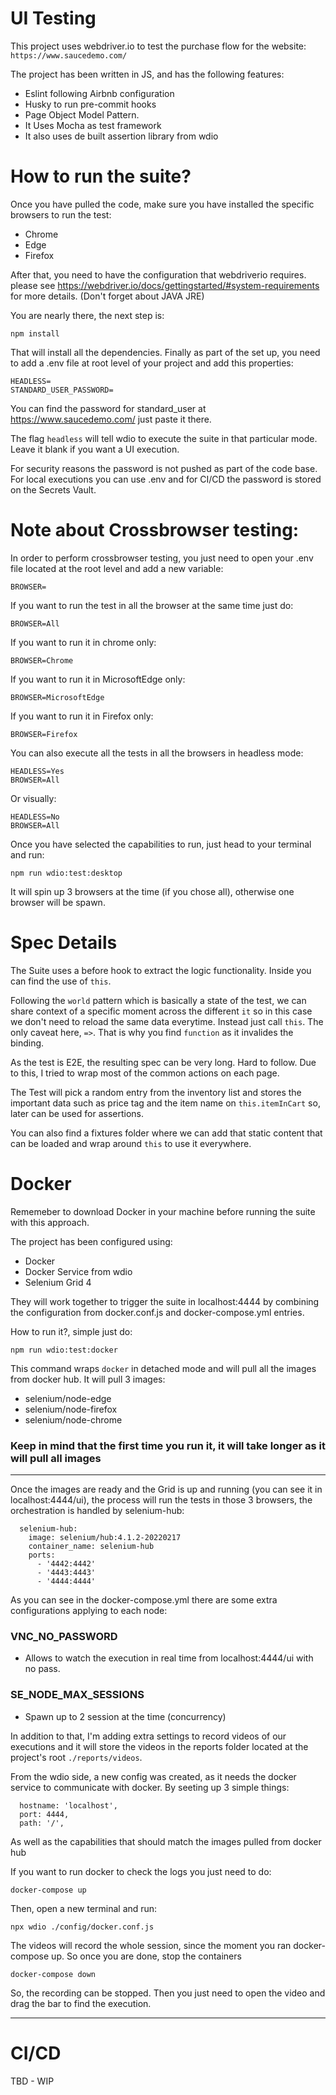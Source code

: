 # UI Testing

This project uses webdriver.io to test the purchase flow for the website: `https://www.saucedemo.com/`

The project has been written in JS, and has the following features:

- Eslint following Airbnb configuration
- Husky to run pre-commit hooks
- Page Object Model Pattern.
- It Uses Mocha as test framework
- It also uses de built assertion library from wdio

# How to run the suite?

Once you have pulled the code, make sure you have installed the specific browsers to run the test:

- Chrome
- Edge
- Firefox

After that, you need to have the configuration that webdriverio requires. please see
https://webdriver.io/docs/gettingstarted/#system-requirements for more details. (Don't forget about JAVA JRE)

You are nearly there, the next step is:

```
npm install
```

That will install all the dependencies. Finally as part of the set up, you need to add a .env file at root level of your
project and add this properties:

```
HEADLESS=
STANDARD_USER_PASSWORD=
```

You can find the password for standard_user at https://www.saucedemo.com/ just paste it there.

The flag `headless` will tell wdio to execute the suite in that particular mode. Leave it blank if you want a UI
execution.

For security reasons the password is not pushed as part of the code base. For local executions you can use .env and for
CI/CD the password is stored on the Secrets Vault.

# Note about Crossbrowser testing:

In order to perform crossbrowser testing, you just need to open your .env file located at the root level and add a new
variable:

```
BROWSER=
```

If you want to run the test in all the browser at the same time just do:

```
BROWSER=All
```

If you want to run it in chrome only:

```
BROWSER=Chrome
```

If you want to run it in MicrosoftEdge only:

```
BROWSER=MicrosoftEdge
```

If you want to run it in Firefox only:

```
BROWSER=Firefox
```

You can also execute all the tests in all the browsers in headless mode:

```
HEADLESS=Yes
BROWSER=All
```

Or visually:

```
HEADLESS=No
BROWSER=All
```

Once you have selected the capabilities to run, just head to your terminal and run:

```
npm run wdio:test:desktop
```

It will spin up 3 browsers at the time (if you chose all), otherwise one browser will be spawn.

# Spec Details

The Suite uses a before hook to extract the logic functionality. Inside you can find the use of `this`.

Following the `world` pattern which is basically a state of the test, we can share context of a specific moment across
the different `it` so in this case we don't need to reload the same data everytime. Instead just call `this`. The only
caveat here, `=>`. That is why you find `function` as it invalides the binding.

As the test is E2E, the resulting spec can be very long. Hard to follow. Due to this, I tried to wrap most of the common
actions on each page.

The Test will pick a random entry from the inventory list and stores the important data such as price tag and the item
name on `this.itemInCart` so, later can be used for assertions.

You can also find a fixtures folder where we can add that static content that can be loaded and wrap around `this` to
use it everywhere.

# Docker

Rememeber to download Docker in your machine before running the suite with this approach.

The project has been configured using:

- Docker
- Docker Service from wdio
- Selenium Grid 4

They will work together to trigger the suite in localhost:4444 by combining the configuration from docker.conf.js and
docker-compose.yml entries.

How to run it?, simple just do:

```
npm run wdio:test:docker
```

This command wraps `docker` in detached mode and will pull all the images from docker hub. It will pull 3 images:

- selenium/node-edge
- selenium/node-firefox
- selenium/node-chrome

### Keep in mind that the first time you run it, it will take longer as it will pull all images

---

Once the images are ready and the Grid is up and running (you can see it in localhost:4444/ui), the process will run the
tests in those 3 browsers, the orchestration is handled by selenium-hub:

```
  selenium-hub:
    image: selenium/hub:4.1.2-20220217
    container_name: selenium-hub
    ports:
      - '4442:4442'
      - '4443:4443'
      - '4444:4444'
```

As you can see in the docker-compose.yml there are some extra configurations applying to each node:

### VNC_NO_PASSWORD

- Allows to watch the execution in real time from localhost:4444/ui with no pass.

### SE_NODE_MAX_SESSIONS

- Spawn up to 2 session at the time (concurrency)

In addition to that, I'm adding extra settings to record videos of our executions and it will store the videos in the
reports folder located at the project's root `./reports/videos`.

From the wdio side, a new config was created, as it needs the docker service to communicate with docker. By seeting up 3
simple things:

```
  hostname: 'localhost',
  port: 4444,
  path: '/',
```

As well as the capabilities that should match the images pulled from docker hub

If you want to run docker to check the logs you just need to do:

```
docker-compose up
```

Then, open a new terminal and run:

```
npx wdio ./config/docker.conf.js
```

The videos will record the whole session, since the moment you ran docker-compose up. So once you are done, stop the
containers

```
docker-compose down
```

So, the recording can be stopped. Then you just need to open the video and drag the bar to find the execution.

---

# CI/CD

TBD - WIP
